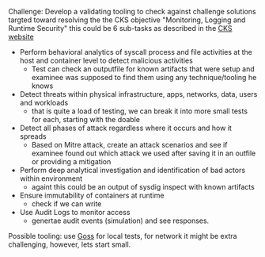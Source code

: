Challenge: Develop a validating tooling to check against challenge solutions targted toward resolving the the CKS objective "Monitoring, Logging and Runtime Security"
this could be 6 sub-tasks as described in the [CKS website](https://training.linuxfoundation.org/certification/certified-kubernetes-security-specialist/)

  * Perform behavioral analytics of syscall process and file activities at the host and container level to detect malicious activities
    - Test can check an outputfile for known artifacts that were setup and examinee was supposed to find them using any technique/tooling he knows
  * Detect threats within physical infrastructure, apps, networks, data, users and workloads
    - that is quite a load of testing, we can break it into more small tests for each, starting with the doable
  * Detect all phases of attack regardless where it occurs and how it spreads
    - Based on Mitre attack, create an attack scenarios and see if examinee found out which attack we used after saving it in an outfile or providing a mitigation
  * Perform deep analytical investigation and identification of bad actors within environment
    - againt this could be an output of sysdig inspect with known artifacts
  * Ensure immutability of containers at runtime
    - check if we can write
  * Use Audit Logs to monitor access
    - genertae audit events (simulation) and see responses.

Possible tooling: use [Goss](https://github.com/aelsabbahy/goss) for local tests, for network it might be extra challenging, however, lets start small.
